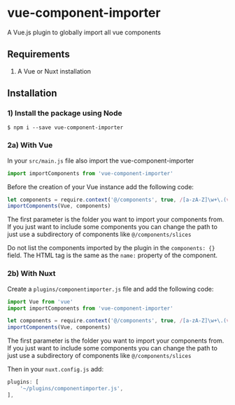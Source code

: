 # vue-component-importer
A Vue.js plugin to globally import all vue components

## Requirements
1. A Vue or Nuxt installation

## Installation

### 1) Install the package using Node

```shell
$ npm i --save vue-component-importer
```

### 2a) With Vue
In your `src/main.js` file also import the vue-component-importer
```js
import importComponents from 'vue-component-importer'
```

Before the creation of your Vue instance add the following code:
```js
let components = require.context('@/components', true, /[a-zA-Z]\w+\.(vue)$/)
importComponents(Vue, components)

```
The first parameter is the folder you want to import your components from. If you just want to include some components you can change the path to just use a subdirectory of components like `@/components/slices`

Do not list the components imported by the plugin in the `components: {} `field. The HTML tag is the same as the `name:` property of the component.

### 2b) With Nuxt

Create a `plugins/componentimporter.js` file and add the following code:
```js
import Vue from 'vue'
import importComponents from 'vue-component-importer'

let components = require.context('@/components', true, /[a-zA-Z]\w+\.(vue)$/)
importComponents(Vue, components)

```
The first parameter is the folder you want to import your components from. If you just want to include some components you can change the path to just use a subdirectory of components like `@/components/slices`

Then in your `nuxt.config.js` add:
```js
plugins: [
    '~/plugins/componentimporter.js',
],
```
